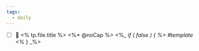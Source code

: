 ```yaml
---
tags:
  - daily
---
```

- [ ] 📅 <% tp.file.title %> <%* @noCap %>
<%*_ if ( false ) { %>
#template 
<%*
} _%>